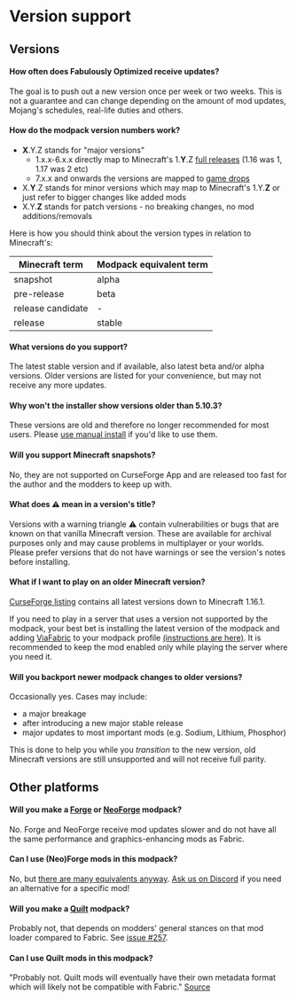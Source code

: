 # Version support

## Versions

#### How often does Fabulously Optimized receive updates?

The goal is to push out a new version once per week or two weeks. This is not a guarantee and can change depending on the amount of mod updates, Mojang's schedules, real-life duties and others.

#### How do the modpack version numbers work?

- **X**.Y.Z stands for "major versions"
   - 1.x.x-6.x.x directly map to Minecraft's 1.**Y**.Z [full releases](https://minecraft.wiki/w/Java_Edition_version_history#Full_release) (1.16 was 1, 1.17 was 2 etc)
   - 7.x.x and onwards the versions are mapped to [game drops](https://minecraft.wiki/w/Game_drop)
- X.**Y**.Z stands for minor versions which may map to Minecraft's 1.Y.**Z** or just refer to bigger changes like added mods
- X.Y.**Z** stands for patch versions - no breaking changes, no mod additions/removals

Here is how you should think about the version types in relation to Minecraft's:

| Minecraft term            | Modpack equivalent term |
| ----------------- | ------------------------- |
| snapshot                           | alpha                                              |
| pre-release                        | beta                                               |
| release candidate                  | -                                                  |
| release                            | stable                                             |

#### What versions do you support?

The latest stable version and if available, also latest beta and/or alpha versions. Older versions are listed for your convenience, but may not receive any more updates.

#### Why won't the installer show versions older than 5.10.3?

These versions are old and therefore no longer recommended for most users. Please [use manual install](install-instructions.md#minecraft-launcher-vanilla) if you'd like to use them.

#### Will you support Minecraft snapshots?

No, they are not supported on CurseForge App and are released too fast for the author and the modders to keep up with.

#### What does ⚠️ mean in a version's title?

Versions with a warning triangle ⚠️ contain vulnerabilities or bugs that are known on that vanilla Minecraft version. These are available for archival purposes only and may cause problems in multiplayer or your worlds. Please prefer versions that do not have warnings or see the version's notes before installing.

#### What if I want to play on an older Minecraft version?

[CurseForge listing](https://www.curseforge.com/minecraft/modpacks/fabulously-optimized/files?showAlphaFiles=show) contains all latest versions down to Minecraft 1.16.1.

If you need to play in a server that uses a version not supported by the modpack, your best bet is installing the latest version of the modpack and adding [ViaFabric](https://www.curseforge.com/minecraft/mc-mods/viafabric) to your modpack profile [(instructions are here)](adding-more-mods.md). It is recommended to keep the mod enabled only while playing the server where you need it.

#### Will you backport newer modpack changes to older versions?

Occasionally yes. Cases may include:

* a major breakage
* after introducing a new major stable release
* major updates to most important mods (e.g. Sodium, Lithium, Phosphor)

This is done to help you while you _transition_ to the new version, old Minecraft versions are still unsupported and will not receive full parity.

## Other platforms

#### Will you make a [Forge](https://files.minecraftforge.net) or [NeoForge](https://neoforged.net/) modpack?

No. Forge and NeoForge receive mod updates slower and do not have all the same performance and graphics-enhancing mods as Fabric.

#### Can I use (Neo)Forge mods in this modpack?

No, but [there are many equivalents anyway](https://gist.github.com/TrueCP6/4853f15015b210fd3b1e210e9e485f83). [Ask us on Discord](https://download.fo/discord) if you need an alternative for a specific mod!

#### Will you make a [Quilt](https://quiltmc.org) modpack?

Probably not, that depends on modders' general stances on that mod loader compared to Fabric. See [issue #257](https://github.com/Fabulously-Optimized/fabulously-optimized/issues/257).

#### Can I use Quilt mods in this modpack?

"Probably not. Quilt mods will eventually have their own metadata format which will likely not be compatible with Fabric." [Source](https://quiltmc.org/faq/)
